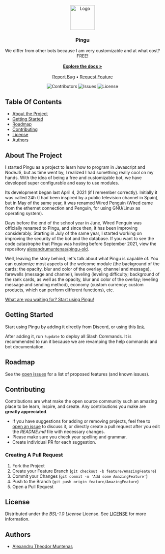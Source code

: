 <br/>
<p align="center">
  <a href="https://github.com/alexandrumuntenas/pingu">
    <img src="https://cdn.discordapp.com/attachments/907917245567598592/907917308620587059/Instagram_Profiles1.png" alt="Logo" width="80" height="80">
  </a>

  <h3 align="center">Pingu</h3>

  <p align="center">
    We differ from other bots because I am very customizable and at what cost? FREE!
    <br/>
    <br/>
    <a href="https://alexandrumuntenas.github.io/pingu/"><strong>Explore the docs »</strong></a>
    <br/>
    <br/>
    <a href="https://github.com/alexandrumuntenas/pingu/issues">Report Bug</a>
     • 
    <a href="https://github.com/alexandrumuntenas/pingu/issues">Request Feature</a>
  </p>
</p>

<center>

![Contributors](https://img.shields.io/github/contributors/alexandrumuntenas/pingu?color=dark-green) ![Issues](https://img.shields.io/github/issues/alexandrumuntenas/pingu) ![License](https://img.shields.io/github/license/alexandrumuntenas/pingu) 

</center>

## Table Of Contents

* [About the Project](#about-the-project)
* [Getting Started](#getting-started)
* [Roadmap](#roadmap)
* [Contributing](#contributing)
* [License](#license)
* [Authors](#authors)

## About The Project

I started Pingu as a project to learn how to program in Javascript and NodeJS, but as time went by, I realized I had something really cool on my hands. With the idea of being a free and customizable bot, we have developed super configurable and easy to use modules. 

Its development began last April 4, 2021 (if I remember correctly). Initially it was called 24h (I had been inspired by a public television channel in Spain), but in May of the same year, it was renamed Wired Penguin (Wired came from the ethernet connection and Penguin, for using GNU/Linux as operating system). 

Days before the end of the school year in June, Wired Penguin was officially renamed to Pingu, and since then, it has been improving considerably. Starting in July of the same year, I started working on improving the security of the bot and the database. If you want to see the code catastrophe that Pingu was hosting before September 2021,  view the repository [alexandrumuntenas/pingu-old](https://github.com/alexandrumuntenas/pingu-old).

Well, leaving the story behind, let's talk about what Pingu is capable of. You can customize most aspects of the welcome module (the background of the cards; the opacity, blur and color of the overlay; channel and message), farewells (message and channel), leveling (leveling difficulty; background of the rank cards, as well as the opacity, blur and color of the overlay; leveling message and sending method), economy (custom currency; custom products, which can perform different functions), etc.

[What are you waiting for? Start using Pingu!](https://discord.com/oauth2/authorize?client_id=827199539185975417&permissions=1933044831&scope=bot%20applications.commands)

## Getting Started

Start using Pingu by adding it directly from Discord, or using this [link](https://discord.com/oauth2/authorize?client_id=827199539185975417&permissions=1933044831&scope=bot%20applications.commands).

After adding it, run `!update` to deploy all Slash Commands. It is recommended to run it because we are revamping the help commands and bot documentation.

## Roadmap

See the [open issues](https://github.com/alexandrumuntenas/pingu/issues) for a list of proposed features (and known issues).

## Contributing

Contributions are what make the open source community such an amazing place to be learn, inspire, and create. Any contributions you make are **greatly appreciated**.
* If you have suggestions for adding or removing projects, feel free to [open an issue](https://github.com/alexandrumuntenas/pingu/issues/new) to discuss it, or directly create a pull request after you edit the *README.md* file with necessary changes.
* Please make sure you check your spelling and grammar.
* Create individual PR for each suggestion.

### Creating A Pull Request

1. Fork the Project
2. Create your Feature Branch (`git checkout -b feature/AmazingFeature`)
3. Commit your Changes (`git commit -m 'Add some AmazingFeature'`)
4. Push to the Branch (`git push origin feature/AmazingFeature`)
5. Open a Pull Request

## License

Distributed under the *BSL-1.0 License* License. See [LICENSE](https://github.com/alexandrumuntenas/pingu/blob/main/LICENSE) for more information.

## Authors
* [Alexandru Theodor Muntenas](https://github.com/alexandrumuntenas/)
